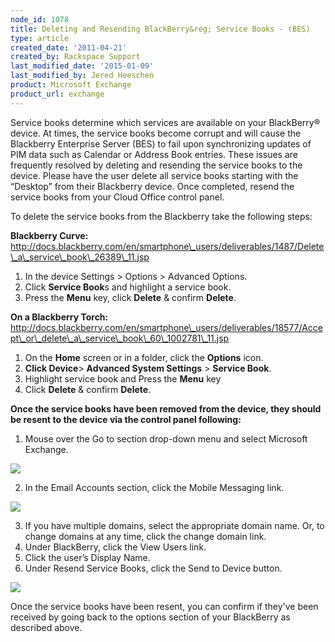 ```yaml
---
node_id: 1078
title: Deleting and Resending BlackBerry&reg; Service Books - (BES)
type: article
created_date: '2011-04-21'
created_by: Rackspace Support
last_modified_date: '2015-01-09'
last_modified_by: Jered Heeschen
product: Microsoft Exchange
product_url: exchange
---
```


<span><span><span></span></span></span>

<span><span><span><span>Service books determine which services are
available on your BlackBerry&reg; device.  At times, the service books
become corrupt and will cause the Blackberry Enterprise Server (BES) to
fail upon synchronizing updates of PIM data such as Calendar or Address
Book entries. These issues are frequently resolved by deleting and
resending the service books to the device.  Please have the user delete
all service books starting with the &ldquo;Desktop&rdquo; from their Blackberry
device. Once completed, resend the service books from your Cloud Office
control panel</span><span>.</span></span></span></span>

<span><span><span><span>To delete the service books from the Blackberry
take the following steps:</span></span></span></span>

<span>**Blackberry Curve:**
http://docs.blackberry.com/en/smartphone\_users/deliverables/1487/Delete\_a\_service\_book\_26389\_11.jsp</span>

1.  <span><span><span>In the device Settings &gt; Options &gt;
    Advanced Options.</span></span></span>
2.  <span><span><span>Click **Service Book**s and highlight a
    service book.</span></span></span>
3.  <span><span><span>Press the **Menu** key, click **Delete** & confirm
    **Delete**.</span></span></span>



<span><span>**On a Blackberry Torch:**
http://docs.blackberry.com/en/smartphone\_users/deliverables/18577/Accept\_or\_delete\_a\_service\_book\_60\_1002781\_11.jsp</span></span>

1.  <span><span>On the **Home** screen or in a folder, click the
    **Options** icon.</span></span>
2.  <span><span>**Click Device**&gt; **Advanced System Settings** &gt;
    **Service Book**.</span></span>
3.  <span><span>Highlight service book and Press the **Menu**
    key</span></span>
4.  <span><span>Click **Delete** & confirm **Delete**. </span></span>



<span><span>**Once the service books have been removed from the device,
they should be resent to the device via the control panel
following:**</span></span>

1.  <span><span>Mouse over the Go to section drop-down menu and select
    Microsoft Exchange. </span></span>

![](http://c616663.r63.cf2.rackcdn.com/eaDeleting&ResendingBBServiceBooks1.png)



2.  <span><span>In the Email Accounts section, click the Mobile
    Messaging link.</span></span>

![](http://c616663.r63.cf2.rackcdn.com/eaDeleting&ResendingBBServiceBooks2.png)

3.  <span><span>If you have multiple domains, select the appropriate
    domain name. Or, to change domains at any time, click the change
    domain link.</span></span>
4.  Under BlackBerry, click the View Users link.
5.  Click the user&rsquo;s Display Name.
6.  Under Resend Service Books, click the Send to Device button.

![](http://c616663.r63.cf2.rackcdn.com/eaDeleting&ResendingBBServiceBooks3.png)

<span><span><span>Once the service books have been resent, you can
confirm if they've been received by going back to the options section of
your BlackBerry as described above.</span></span></span>

